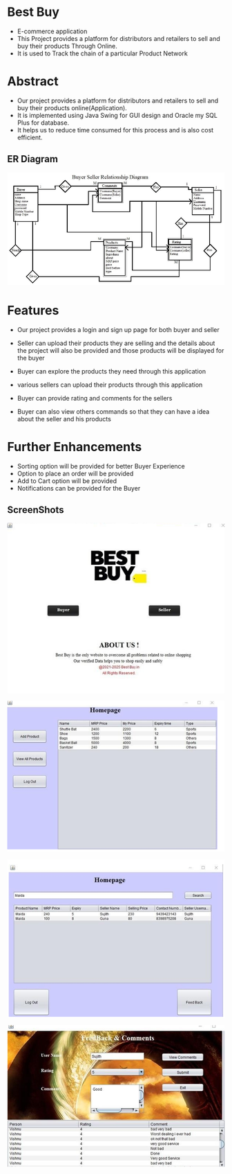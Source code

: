 # Best Buy

* E-commerce application
* This Project provides a platform for distributors and retailers to sell and buy their products Through Online.
* It is used to Track the chain of a particular Product Network

# Abstract

-   Our project provides a platform for distributors and retailers to sell and buy their products online(Application).
-	It is implemented using Java Swing for GUI design and Oracle my SQL Plus for database.
-	It helps us to reduce time consumed for this process and is also cost efficient.

## ER Diagram

![ER Diagram](https://github.com/Guna-07/BestBuy/blob/master/ER-Diagram.jpg)


# Features

*	Our project provides a login and sign up page for both buyer and seller
*	Seller can upload their products they are selling and the details about the project will also be provided and those products will be displayed for the buyer
*	Buyer can explore the products they need through this application
 
*	various sellers can upload their products through this application
*	Buyer can provide rating and comments for the sellers
*	Buyer can also view others commands so that they can have a idea about the seller and his products


# Further Enhancements

*	Sorting option will be provided for better Buyer Experience
*	Option to place an order will be provided
*	Add to Cart option will be provided
*	Notifications can be provided for the Buyer

## ScreenShots

![ScreenShots](https://github.com/Guna-07/BestBuy/blob/master/Screenshots/ss1.png)

![ScreenShots](https://github.com/Guna-07/BestBuy/blob/master/Screenshots/ss2.png)

![ScreenShots](https://github.com/Guna-07/BestBuy/blob/master/Screenshots/ss3.png)

![ScreenShots](https://github.com/Guna-07/BestBuy/blob/master/Screenshots/ss4.png)
